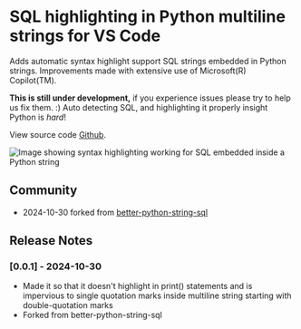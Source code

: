 # SQL highlighting in Python multiline strings for VS Code

Adds automatic syntax highlight support SQL strings embedded in Python strings. Improvements made with extensive use of Microsoft(R) Copilot(TM).

**This is still under development,** if you experience issues please try to help us fix them. :)  Auto detecting SQL, and highlighting it properly insight Python is _hard_!

View source code [Github](https://github.com/Submersible/better-python-string-sql/blob/HEAD/github.com/Submersible/better-python-string-sql).

![Image showing syntax highlighting working for SQL embedded inside a Python string](https://github.com/Submersible/better-python-string-sql/raw/HEAD/docs/demo.png)

## Community
- 2024-10-30 forked from [better-python-string-sql](https://github.com/Submersible/better-python-string-sql)

## Release Notes

### [0.0.1] - 2024-10-30
- Made it so that it doesn't highlight in print() statements and is impervious to single quotation marks inside multiline string starting with double-quotation marks
- Forked from better-python-string-sql
